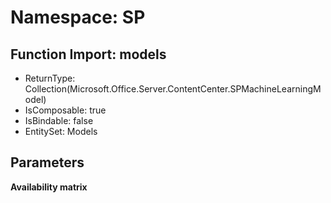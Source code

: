 # Namespace: SP

## Function Import: models

- ReturnType: Collection(Microsoft.Office.Server.ContentCenter.SPMachineLearningModel)
- IsComposable: true
- IsBindable: false
- EntitySet: Models

## Parameters

**Availability matrix**

